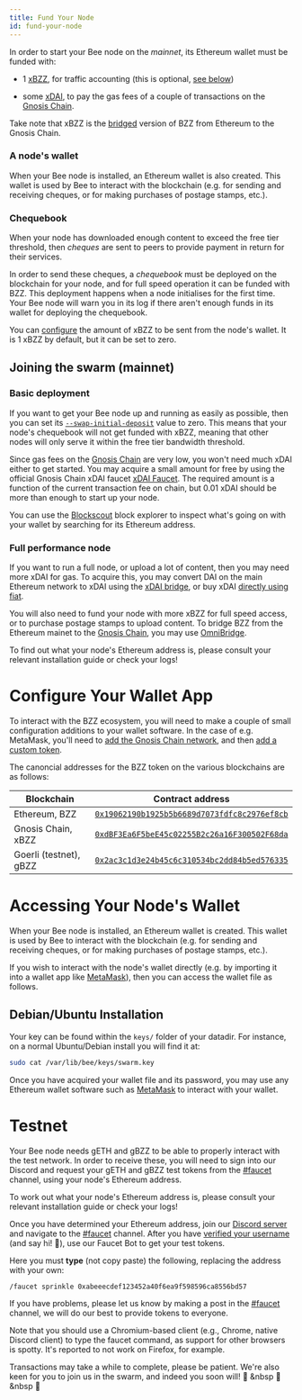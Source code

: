 ```yaml
---
title: Fund Your Node
id: fund-your-node
---
```


In order to start your Bee node on the _mainnet_, its Ethereum wallet must be
funded with:

- 1 [xBZZ](/docs/introduction/terminology#xbzz-token), for traffic
  accounting (this is optional, [see below](#basic-deployment))

- some [xDAI](/docs/introduction/terminology#xdai-token), to pay the gas fees of
  a couple of transactions on the [Gnosis
  Chain](/docs/introduction/terminology#gnosis-chain).

Take note that xBZZ is the [bridged](/docs/introduction/terminology#bridging-tokens) version of BZZ from Ethereum to the Gnosis Chain.

### A node's wallet

When your Bee node is installed, an Ethereum wallet is also created. This wallet
is used by Bee to interact with the blockchain (e.g. for sending and receiving
cheques, or for making purchases of postage stamps, etc.).

### Chequebook

When your node has downloaded enough content to exceed the free tier threshold,
then _cheques_ are sent to peers to provide payment in return for their
services.

In order to send these cheques, a _chequebook_ must be deployed on the
blockchain for your node, and for full speed operation it can be funded with
BZZ. This deployment happens when a node initialises for the first time. Your
Bee node will warn you in its log if there aren't enough funds in its wallet for
deploying the chequebook.

You can [configure](/docs/working-with-bee/configuration) the amount of xBZZ to
be sent from the node's wallet. It is 1 xBZZ by default, but it can be set to
zero.

## Joining the swarm (mainnet)

### Basic deployment

If you want to get your Bee node up and running as easily as possible, then you
can set its
[`--swap-initial-deposit`](/docs/working-with-bee/configuration#--swap-initial-deposit)
value to zero. This means that your node's chequebook will not get funded with
xBZZ, meaning that other nodes will only serve it within the free tier bandwidth
threshold.

Since gas fees on the [Gnosis Chain](https://www.xdaichain.com/) are very low,
you won't need much xDAI either to get started. You may acquire a small amount
for free by using the official Gnosis Chain xDAI faucet [xDAI Faucet](https://gnosisfaucet.com/). The required amount is a function of the current transaction fee on chain, but 0.01 xDAI should be
more than enough to start up your node.

You can use the [Blockscout](https://blockscout.com/xdai/mainnet/) block
explorer to inspect what's going on with your wallet by searching for its
Ethereum address.

### Full performance node

If you want to run a full node, or upload a lot of content, then you may need
more xDAI for gas. To acquire this, you may convert DAI on the main Ethereum
network to xDAI using the
[xDAI bridge](https://www.xdaichain.com/for-users/bridges/converting-xdai-via-bridge),
or buy xDAI
[directly using fiat](https://www.xdaichain.com/for-users/get-xdai-tokens/buying-xdai-with-fiat).

You will also need to fund your node with more xBZZ for full speed access, or to
purchase postage stamps to upload content. To bridge BZZ from the Ethereum
mainet to the [Gnosis Chain](https://www.xdaichain.com/), you may use
[OmniBridge](https://omni.xdaichain.com/bridge).

To find out what your node's Ethereum address is, please consult your relevant
installation guide or check your logs!

# Configure Your Wallet App

To interact with the BZZ ecosystem, you will need to make a couple of small
configuration additions to your wallet software. In the case of e.g. MetaMask,
you'll need to
[add the Gnosis Chain network](https://www.xdaichain.com/for-users/wallets/metamask),
and then
[add a custom token](https://metamask.zendesk.com/hc/en-us/articles/360015489031-How-to-add-unlisted-tokens-custom-tokens-in-MetaMask).

The canoncial addresses for the BZZ token on the various blockchains are as
follows:

| Blockchain             | Contract address                                                                                                                       |
| ---------------------- | -------------------------------------------------------------------------------------------------------------------------------------- |
| Ethereum, BZZ          | [`0x19062190b1925b5b6689d7073fdfc8c2976ef8cb`](https://ethplorer.io/address/0x19062190b1925b5b6689d7073fdfc8c2976ef8cb)                |
| Gnosis Chain, xBZZ     | [`0xdBF3Ea6F5beE45c02255B2c26a16F300502F68da`](https://blockscout.com/xdai/mainnet/tokens/0xdBF3Ea6F5beE45c02255B2c26a16F300502F68da/) |
| Goerli (testnet), gBZZ | [`0x2ac3c1d3e24b45c6c310534bc2dd84b5ed576335`](https://goerli.etherscan.io/address/0x2ac3c1d3e24b45c6c310534bc2dd84b5ed576335)         |

# Accessing Your Node's Wallet

When your Bee node is installed, an Ethereum wallet is created. This wallet is
used by Bee to interact with the blockchain (e.g. for sending and receiving
cheques, or for making purchases of postage stamps, etc.).

If you wish to interact with the node's wallet directly (e.g. by importing it
into a wallet app like [MetaMask](https://metamask.io/)), then you can access
the wallet file as follows.

## Debian/Ubuntu Installation

Your key can be found within the `keys/` folder of your datadir. For instance,
on a normal Ubuntu/Debian install you will find it at:

```sh
sudo cat /var/lib/bee/keys/swarm.key
```

Once you have acquired your wallet file and its password, you may use any
Ethereum wallet software such as [MetaMask](https://metamask.io/) to interact
with your wallet.

# Testnet

Your Bee node needs gETH and gBZZ to be able to properly interact with the test network. In order to receive these, you will need to sign into our Discord and request your gETH and gBZZ test tokens from the [#faucet](https://discord.gg/TVgKhsGEbc) channel, using your node's Ethereum address.

To work out what your node's Ethereum address is, please consult your relevant installation guide or check your logs!

Once you have determined your Ethereum address, join our [Discord
server](https://discord.gg/wdghaQsGq5) and navigate to the
[#faucet](https://discord.gg/TVgKhsGEbc) channel. After you have [verified your
username](https://discord.gg/tXGPdzZQaV) (and say hi! 👋), use our Faucet Bot
to get your test tokens.

Here you must **type** (not copy paste) the following, replacing the address with your own:

```
/faucet sprinkle 0xabeeecdef123452a40f6ea9f598596ca8556bd57
```

If you have problems, please let us know by making a post in the [#faucet](https://discord.gg/TVgKhsGEbc) channel, we will do our best to provide tokens to everyone.

Note that you should use a Chromium-based client (e.g., Chrome, native Discord client) to type the faucet command, as support for other browsers is spotty. It's reported to not work on Firefox, for example.

Transactions may take a while to complete, please be patient. We're also keen for you to join us in the swarm, and indeed you soon will! 🐝 &nbsp 🐝 &nbsp 🐝
